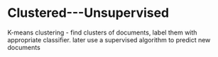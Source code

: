 # Clustered---Unsupervised
K-means clustering - find clusters of documents, label them with appropriate classifier. later use a supervised algorithm to predict new documents
